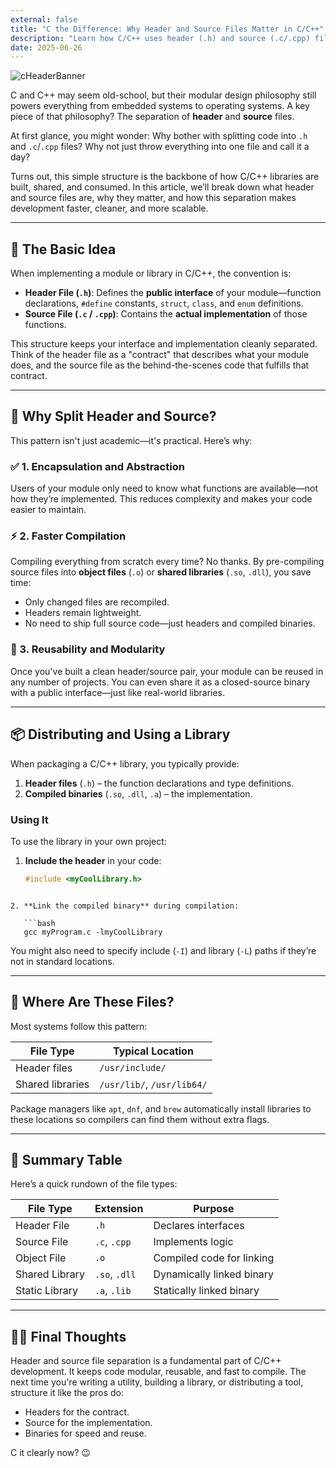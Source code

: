 ```yaml
---
external: false
title: "C the Difference: Why Header and Source Files Matter in C/C++"
description: "Learn how C/C++ uses header (.h) and source (.c/.cpp) files to organize code, speed up compilation, and build modular libraries—like a pro."
date: 2025-06-26
---
```

![cHeaderBanner](/images/headerC.png "Banner")

C and C++ may seem old-school, but their modular design philosophy still powers everything from embedded systems to operating systems. A key piece of that philosophy? The separation of **header** and **source** files.

At first glance, you might wonder: Why bother with splitting code into `.h` and `.c`/`.cpp` files? Why not just throw everything into one file and call it a day?

Turns out, this simple structure is the backbone of how C/C++ libraries are built, shared, and consumed. In this article, we’ll break down what header and source files are, why they matter, and how this separation makes development faster, cleaner, and more scalable.

---

## 🧱 The Basic Idea

When implementing a module or library in C/C++, the convention is:

- **Header File (`.h`)**: Defines the **public interface** of your module—function declarations, `#define` constants, `struct`, `class`, and `enum` definitions.
- **Source File (`.c` / `.cpp`)**: Contains the **actual implementation** of those functions.

This structure keeps your interface and implementation cleanly separated. Think of the header file as a "contract" that describes what your module does, and the source file as the behind-the-scenes code that fulfills that contract.

---

## 🧠 Why Split Header and Source?

This pattern isn't just academic—it's practical. Here’s why:

### ✅ 1. Encapsulation and Abstraction

Users of your module only need to know what functions are available—not how they’re implemented. This reduces complexity and makes your code easier to maintain.

### ⚡ 2. Faster Compilation

Compiling everything from scratch every time? No thanks. By pre-compiling source files into **object files** (`.o`) or **shared libraries** (`.so`, `.dll`), you save time:

- Only changed files are recompiled.
- Headers remain lightweight.
- No need to ship full source code—just headers and compiled binaries.

### 🔁 3. Reusability and Modularity

Once you've built a clean header/source pair, your module can be reused in any number of projects. You can even share it as a closed-source binary with a public interface—just like real-world libraries.

---

## 📦 Distributing and Using a Library

When packaging a C/C++ library, you typically provide:

1. **Header files** (`.h`) – the function declarations and type definitions.
2. **Compiled binaries** (`.so`, `.dll`, `.a`) – the implementation.

### Using It

To use the library in your own project:

1. **Include the header** in your code:
   ```c
   #include <myCoolLibrary.h>
```

2. **Link the compiled binary** during compilation:

   ```bash
   gcc myProgram.c -lmyCoolLibrary
   ```

   You might also need to specify include (`-I`) and library (`-L`) paths if they’re not in standard locations.

---

## 📁 Where Are These Files?

Most systems follow this pattern:

| File Type        | Typical Location           |
| ---------------- | -------------------------- |
| Header files     | `/usr/include/`            |
| Shared libraries | `/usr/lib/`, `/usr/lib64/` |

Package managers like `apt`, `dnf`, and `brew` automatically install libraries to these locations so compilers can find them without extra flags.

---

## 🧮 Summary Table

Here’s a quick rundown of the file types:

| File Type      | Extension     | Purpose                   |
| -------------- | ------------- | ------------------------- |
| Header File    | `.h`          | Declares interfaces       |
| Source File    | `.c`, `.cpp`  | Implements logic          |
| Object File    | `.o`          | Compiled code for linking |
| Shared Library | `.so`, `.dll` | Dynamically linked binary |
| Static Library | `.a`, `.lib`  | Statically linked binary  |

---

## 🧑‍💻 Final Thoughts

Header and source file separation is a fundamental part of C/C++ development. It keeps code modular, reusable, and fast to compile. The next time you're writing a utility, building a library, or distributing a tool, structure it like the pros do:

* Headers for the contract.
* Source for the implementation.
* Binaries for speed and reuse.

C it clearly now? 😉

